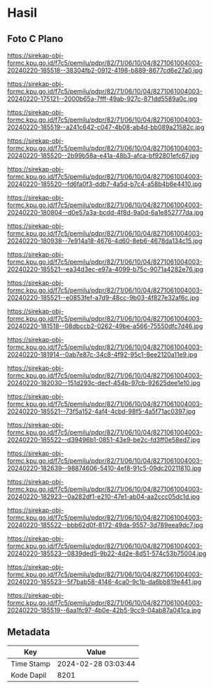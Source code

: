 # Hasil

## Foto C Plano

https://sirekap-obj-formc.kpu.go.id/f7c5/pemilu/pdpr/82/71/06/10/04/8271061004003-20240220-185518--38304fb2-0912-4198-b889-8677cd6e27a0.jpg

https://sirekap-obj-formc.kpu.go.id/f7c5/pemilu/pdpr/82/71/06/10/04/8271061004003-20240220-175121--2000b65a-7fff-49ab-927c-871dd5589a0c.jpg

https://sirekap-obj-formc.kpu.go.id/f7c5/pemilu/pdpr/82/71/06/10/04/8271061004003-20240220-185519--a241c642-c047-4b08-ab4d-bb089a21582c.jpg

https://sirekap-obj-formc.kpu.go.id/f7c5/pemilu/pdpr/82/71/06/10/04/8271061004003-20240220-185520--2b99b58a-e41a-48b3-afca-bf92801efc67.jpg

https://sirekap-obj-formc.kpu.go.id/f7c5/pemilu/pdpr/82/71/06/10/04/8271061004003-20240220-185520--fd6fa0f3-ddb7-4a5d-b7c4-a58b4b6e4410.jpg

https://sirekap-obj-formc.kpu.go.id/f7c5/pemilu/pdpr/82/71/06/10/04/8271061004003-20240220-180804--d0e57a3a-bcdd-4f8d-9a0d-6a1e852777da.jpg

https://sirekap-obj-formc.kpu.go.id/f7c5/pemilu/pdpr/82/71/06/10/04/8271061004003-20240220-180938--7e914a18-4676-4d60-8eb6-4678da134c15.jpg

https://sirekap-obj-formc.kpu.go.id/f7c5/pemilu/pdpr/82/71/06/10/04/8271061004003-20240220-185521--ea34d3ec-e97a-4099-b75c-9071a4282e76.jpg

https://sirekap-obj-formc.kpu.go.id/f7c5/pemilu/pdpr/82/71/06/10/04/8271061004003-20240220-185521--e0853fef-a7d9-48cc-9b03-4f827e32af6c.jpg

https://sirekap-obj-formc.kpu.go.id/f7c5/pemilu/pdpr/82/71/06/10/04/8271061004003-20240220-181518--08dbccb2-0262-49be-a566-75550dfc7d46.jpg

https://sirekap-obj-formc.kpu.go.id/f7c5/pemilu/pdpr/82/71/06/10/04/8271061004003-20240220-181914--0ab7e87c-34c8-4f92-95c1-8ee2120a11e9.jpg

https://sirekap-obj-formc.kpu.go.id/f7c5/pemilu/pdpr/82/71/06/10/04/8271061004003-20240220-182030--151d293c-decf-454b-97cb-92625dee1e10.jpg

https://sirekap-obj-formc.kpu.go.id/f7c5/pemilu/pdpr/82/71/06/10/04/8271061004003-20240220-185521--73f5a152-4af4-4cbd-98f5-4a5f71ac0397.jpg

https://sirekap-obj-formc.kpu.go.id/f7c5/pemilu/pdpr/82/71/06/10/04/8271061004003-20240220-185522--d39496b1-0851-43e9-be2c-fd3ff0e58ed7.jpg

https://sirekap-obj-formc.kpu.go.id/f7c5/pemilu/pdpr/82/71/06/10/04/8271061004003-20240220-182639--98874606-5410-4ef8-91c5-09dc20211810.jpg

https://sirekap-obj-formc.kpu.go.id/f7c5/pemilu/pdpr/82/71/06/10/04/8271061004003-20240220-182923--0a282df1-e210-47e1-ab04-aa2ccc05dc1d.jpg

https://sirekap-obj-formc.kpu.go.id/f7c5/pemilu/pdpr/82/71/06/10/04/8271061004003-20240220-185522--bbb62d0f-8172-49da-9557-3d789eea9dc7.jpg

https://sirekap-obj-formc.kpu.go.id/f7c5/pemilu/pdpr/82/71/06/10/04/8271061004003-20240220-185523--0839ded5-9b22-4d2e-8d51-574c53b75004.jpg

https://sirekap-obj-formc.kpu.go.id/f7c5/pemilu/pdpr/82/71/06/10/04/8271061004003-20240220-185523--5f7bab58-4146-4ca0-9c1b-da6bb819e441.jpg

https://sirekap-obj-formc.kpu.go.id/f7c5/pemilu/pdpr/82/71/06/10/04/8271061004003-20240220-185519--6aa1fc97-4b0e-42b5-9cc9-04ab87a041ca.jpg


## Metadata

| Key        | Value               |
| ---------- | ------------------- |
| Time Stamp | 2024-02-28 03:03:44 |
| Kode Dapil | 8201                |



